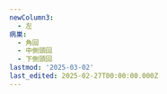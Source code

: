 ```yaml
---
newColumn3:
  - 左
病巣:
  - 角回
  - 中側頭回
  - 下側頭回
lastmod: '2025-03-02'
last_edited: 2025-02-27T00:00:00.000Z
---
```



